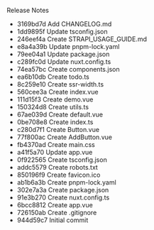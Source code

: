 Release Notes

- 3169bd7d Add CHANGELOG.md
- 1dd9895f Update tsconfig.json
- 246eef4a Create STRAPI_USAGE_GUIDE.md
- e8a4a39b Update pnpm-lock.yaml
- 79ee04a1 Update package.json
- c289fc0d Update nuxt.config.ts
- 74ea57bc Create components.json
- ea6b10db Create todo.ts
- 8c259e10 Create ssr-width.ts
- 560cee3a Create index.vue
- 111d15f3 Create demo.vue
- 150324d8 Create utils.ts
- 67ae039d Create default.vue
- 0be708e8 Create index.ts
- c280d7f1 Create Button.vue
- 77f800ac Create AddButton.vue
- fb4370ad Create main.css
- a41f5a70 Update app.vue
- 0f922565 Create tsconfig.json
- addc5579 Create robots.txt
- 850196f9 Create favicon.ico
- ab1b6a3b Create pnpm-lock.yaml
- 302e7a3a Create package.json
- 91e3b270 Create nuxt.config.ts
- 6bcc8812 Create app.vue
- 726150ab Create .gitignore
- 944d59c7 Initial commit
